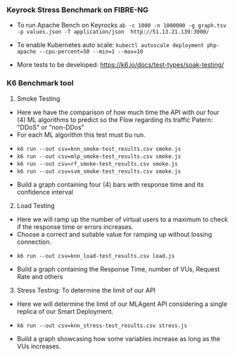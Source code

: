 ### Keyrock Stress Benchmark on FIBRE-NG

* To run Apache Bench on Keyrocks
`ab -c 1000 -n 1000000 -g graph.tsv -p values.json -T application/json  http://51.13.21.139:3000/`

* To enable Kubernetes auto scale:
`kubectl autoscale deployment php-apache --cpu-percent=50 --min=1 --max=10`
* More tests to be developed: https://k6.io/docs/test-types/soak-testing/
### K6 Benchmark tool

1. Smoke Testing
* Here we have the comparison of how much time the API with our four (4) ML algorithms to predict so the Flow regarding its traffic Patern: "DDoS" or "non-DDos"
* For each ML algorithm this test must bu run.
- `k6 run --out csv=knn_smoke-test_results.csv smoke.js`
- `k6 run --out csv=mlp_smoke-test_results.csv smoke.js`
- `k6 run --out csv=rf_smoke-test_results.csv smoke.js`
- `k6 run --out csv=svm_smoke-test_results.csv smoke.js`
* Build a graph containing four (4) bars with response time and its confidence interval
2. Load Testing
* Here we will ramp up the number of virtual users to a maximum to check if the response time or errors increases.
* Choose a correct and suitable value for ramping up without lossing connection.
- `k6 run --out csv=knn_load-test_results.csv load.js`
* Build a graph containing the Response Time, number of VUs, Request Rate and others
3. Stress Testing: To determine the limit of our API
* Here we will determine the limit of our MLAgent API considering a single replica of our Smart Deployment.
- `k6 run --out csv=knn_stress-test_results.csv stress.js`
* Build a graph showcasing how some variables increase as long as the VUs increases.